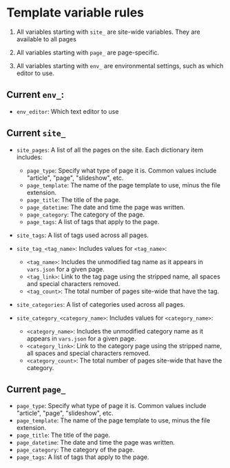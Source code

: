 # Template variable rules

1. All variables starting with `site_` are site-wide variables. They are available to all pages

2. All variables starting with `page_` are page-specific.

3. All variables starting with `env_` are environmental settings, such as which editor to use.


## Current `env_`:

* `env_editor`: Which text editor to use


## Current `site_`

* `site_pages`: A list of all the pages on the site. Each dictionary item includes:
  + `page_type`: Specify what type of page it is. Common values include "article", "page", "slideshow", etc.
  + `page_template`: The name of the page template to use, minus the file extension.
  + `page_title`: The title of the page.
  + `page_datetime`: The date and time the page was written.
  + `page_category`: The category of the page.
  + `page_tags`: A list of tags that apply to the page.

* `site_tags`: A list of tags used across all pages.
* `site_tag_<tag_name>`: Includes values for `<tag_name>`:
  + `<tag_name>`: Includes the unmodified tag name as it appears in `vars.json` for a given page.
  + `<tag_link>`: Link to the tag page using the stripped name, all spaces and special characters removed.
  + `<tag_count>`: The total number of pages site-wide that have the tag.

* `site_categories`: A list of categories used across all pages.
* `site_category_<category_name>`: Includes values for `<category_name>`:
  + `<category_name>`: Includes the unmodified category name as it appears in `vars.json` for a given page.
  + `<category_link>`: Link to the category page using the stripped name, all spaces and special characters removed.
  + `<category_count>`: The total number of pages site-wide that have the category.


## Current `page_`

* `page_type`: Specify what type of page it is. Common values include "article", "page", "slideshow", etc.
* `page_template`: The name of the page template to use, minus the file extension.
* `page_title`: The title of the page.
* `page_datetime`: The date and time the page was written.
* `page_category`: The category of the page.
* `page_tags`: A list of tags that apply to the page.

